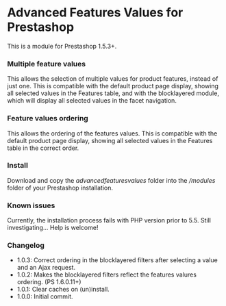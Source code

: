 # Advanced Features Values for Prestashop
This is a module for Prestashop 1.5.3+.
### Multiple feature values
This allows the selection of multiple values for product features, instead of just one. This is compatible with the default product page display, showing all selected values in the Features table, and with the blocklayered module, which will display all selected values in the facet navigation.
### Feature values ordering
This allows the ordering of the features values. This is compatible with the default product page display, showing all selected values in the Features table in the correct order.

### Install
Download and copy the *advancedfeaturesvalues* folder into the */modules* folder of your Prestashop installation.

### Known issues
Currently, the installation process fails with PHP version prior to 5.5. Still investigating… Help is welcome!

### Changelog
* 1.0.3: Correct ordering in the blocklayered filters after selecting a value and an Ajax request.
* 1.0.2: Makes the blocklayered filters reflect the features valures ordering. (PS 1.6.0.11+)
* 1.0.1: Clear caches on (un)install.
* 1.0.0: Initial commit.